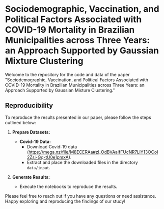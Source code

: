 # Sociodemographic, Vaccination, and Political Factors Associated with COVID-19 Mortality in Brazilian Municipalities across Three Years: an Approach Supported by Gaussian Mixture Clustering

Welcome to the repository for the code and data of the paper "Sociodemographic, Vaccination, and Political Factors Associated with COVID-19 Mortality in Brazilian Municipalities across Three Years: an Approach Supported by Gaussian Mixture Clustering."

## Reproducibility

To reproduce the results presented in our paper, please follow the steps outlined below:

1. **Prepare Datasets:**

   - **Covid-19 Data:**
     - Download Covid-19 data (https://mega.nz/file/M8ECERAa#zl_OdBVAaIfFUcNR7LiY13OCoI2Zsi-Gq-tU0e1pmxA).
     - Extract and place the downloaded files in the directory `data/input`.


2. **Generate Results:**

   - Execute the notebooks to reproduce the results.

Please feel free to reach out if you have any questions or need assistance. Happy exploring and reproducing the findings of our study!